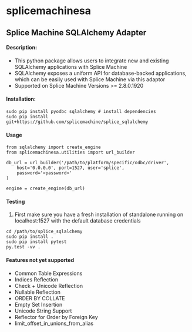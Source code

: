 # splicemachinesa
## Splice Machine SQLAlchemy Adapter
#### Description:
* This python package allows users to integrate new and existing 
SQLAlchemy applications with Splice Machine
* SQLAlchemy exposes a uniform API for database-backed applications,
which can be easily used with Splice Machine via this adaptor
* Supported on Splice Machine Versions >= 2.8.0.1920
#### Installation:
```
sudo pip install pyodbc sqlalchemy # install dependencies
sudo pip install git+https://github.com/splicemachine/splice_sqlalchemy
```
#### Usage
```
from sqlalchemy import create_engine
from splicemachinesa.utilities import url_builder

db_url = url_builder('/path/to/platform/specific/odbc/driver',
    host='0.0.0.0', port=1527, user='splice', 
    password='<password>'
)

engine = create_engine(db_url)
```

#### Testing
1) First make sure you have a fresh
installation of standalone running on
localhost:1527 with the default database 
credentials

```
cd /path/to/splice_sqlalchemy
sudo pip install .
sudo pip install pytest
py.test -vv .
```

#### Features not yet supported
- Common Table Expressions
- Indices Reflection
- Check + Unicode Reflection
- Nullable Reflection
- ORDER BY COLLATE
- Empty Set Insertion
- Unicode String Support
- Reflector for Order by Foreign Key
- limit_offset_in_unions_from_alias